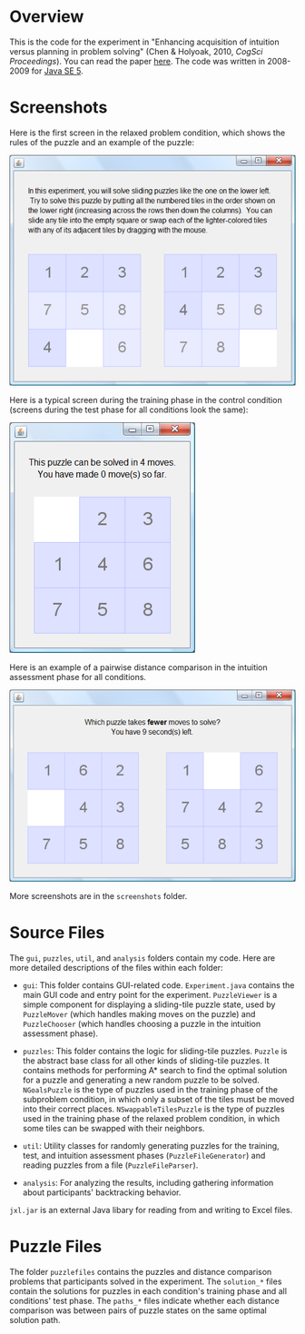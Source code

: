 # Overview

This is the code for the experiment in "Enhancing acquisition of intuition versus planning in problem solving" (Chen & Holyoak, 2010, *CogSci Proceedings*). You can read the paper [here](https://www.researchgate.net/publication/255484359_Enhancing_Acquisition_of_Intuition_versus_Planning_in_Problem_Solving). The code was written in 2008-2009 for [Java SE 5](http://www.oracle.com/technetwork/java/javasebusiness/downloads/java-archive-downloads-javase5-419410.html).


# Screenshots

Here is the first screen in the relaxed problem condition, which shows the rules of the puzzle and an example of the puzzle:

![First screen for relaxed condition](https://github.com/sdawnchen/intuition-exp/blob/master/screenshots/relaxed_first_screen.png)

Here is a typical screen during the training phase in the control condition (screens during the test phase for all conditions look the same):

![Example training puzzle for control condition](https://github.com/sdawnchen/intuition-exp/blob/master/screenshots/control_training_puzzle.png)

Here is an example of a pairwise distance comparison in the intuition assessment phase for all conditions.

![Example pairwise comparison](https://github.com/sdawnchen/intuition-exp/blob/master/screenshots/distance_comparison.png)

More screenshots are in the `screenshots` folder.


# Source Files

The `gui`, `puzzles`, `util`, and `analysis` folders contain my code. Here are more detailed descriptions of the files within each folder:

* `gui`: This folder contains GUI-related code. `Experiment.java` contains the main GUI code and entry point for the experiment. `PuzzleViewer` is a simple component for displaying a sliding-tile puzzle state, used by `PuzzleMover` (which handles making moves on the puzzle) and `PuzzleChooser` (which handles choosing a puzzle in the intuition assessment phase).

* `puzzles`: This folder contains the logic for sliding-tile puzzles. `Puzzle` is the abstract base class for all other kinds of sliding-tile puzzles. It contains methods for performing A\* search to find the optimal solution for a puzzle and generating a new random puzzle to be solved. `NGoalsPuzzle` is the type of puzzles used in the training phase of the subproblem condition, in which only a subset of the tiles must be moved into their correct places. `NSwappableTilesPuzzle` is the type of puzzles used in the training phase of the relaxed problem condition, in which some tiles can be swapped with their neighbors.

* `util`: Utility classes for randomly generating puzzles for the training, test, and intuition assessment phases (`PuzzleFileGenerator`) and reading puzzles from a file (`PuzzleFileParser`).

* `analysis`: For analyzing the results, including gathering information about participants' backtracking behavior.

`jxl.jar` is an external Java libary for reading from and writing to Excel files.


# Puzzle Files

The folder `puzzlefiles` contains the puzzles and distance comparison problems that participants solved in the experiment. The `solution_*` files contain the solutions for puzzles in each condition's training phase and all conditions' test phase. The `paths_*` files indicate whether each distance comparison was between pairs of puzzle states on the same optimal solution path.